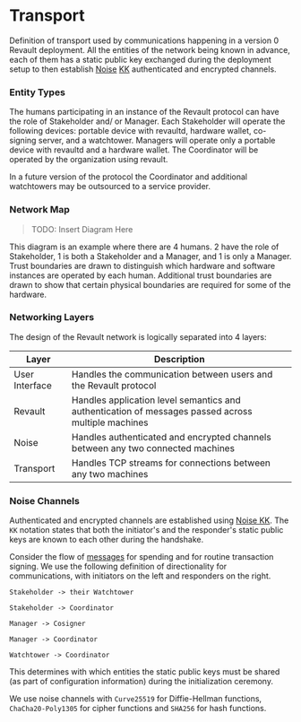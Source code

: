 # Transport

Definition of transport used by communications happening in a version 0 Revault
deployment. All the entities of the network being known in advance, each of them has
a static public key exchanged during the deployment setup to then establish
[Noise](Noise_protocol) [KK](Noise_kk) authenticated and encrypted channels.

### Entity Types

The humans participating in an instance of the Revault protocol can have the role of Stakeholder and/ or Manager. Each Stakeholder will operate the following devices: portable device with revaultd, hardware wallet, co-signing server, and a watchtower. Managers will operate only a portable device with revaultd and a hardware wallet. The Coordinator will be operated by the organization using revault.

In a future version of the protocol the Coordinator and additional watchtowers may be outsourced to a service provider.

### Network Map 

> TODO: Insert Diagram Here 

This diagram is an example where there are 4 humans. 2 have the role of Stakeholder, 1 is both a Stakeholder and a Manager, and 1 is only a Manager. Trust boundaries are drawn to distinguish which hardware and software instances are operated by each human. Additional trust boundaries are drawn to show that certain physical boundaries are required for some of the hardware.

### Networking Layers

The design of the Revault network is logically separated into 4 layers:

| Layer          | Description                                                                                       |
|----------------|---------------------------------------------------------------------------------------------------|
| User Interface | Handles the communication between users and the Revault protocol                                  |
| Revault        | Handles application level semantics and authentication of messages passed across multiple machines|
| Noise          | Handles authenticated and encrypted channels between any two connected machines                   |
| Transport      | Handles TCP streams for connections between any two machines                                      |

### Noise Channels

Authenticated and encrypted channels are established using [Noise KK](Noise_kk).
The `KK` notation states that both the initiator's and the responder's static public
keys are known to each other during the handshake.

Consider the flow of [messages](https://github.com/re-vault/practical-revault/blob/master/messages.md) for spending and for routine transaction signing. We use the following definition of directionality for communications, with initiators on the left and responders on the right. 

```
Stakeholder -> their Watchtower

Stakeholder -> Coordinator

Manager -> Cosigner

Manager -> Coordinator

Watchtower -> Coordinator
```

This determines with which entities the static public keys must be shared (as part of configuration information) during the initialization ceremony. 

We use noise channels with `Curve25519` for Diffie-Hellman functions, `ChaCha20-Poly1305`
for cipher functions and `SHA256` for hash functions.

[Noise_protocol]:http://noiseprotocol.org/noise.html#application-responsibilities
[Noise_kk]:https://noiseexplorer.com/patterns/KK/
